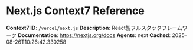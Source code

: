 # Next.js Context7 Reference

**Context7 ID**: `/vercel/next.js`
**Description**: React製フルスタックフレームワーク
**Documentation**: https://nextjs.org/docs
**Agents**: next
**Cached**: 2025-08-26T10:26:42.330258
